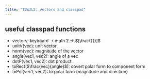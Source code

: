 ```yaml
---
title: "T2W3L2: vectors and classpad"
---
```


## useful classpad functions
- vectors: keyboard -> math 2 -> $[\frac{}{}]$ 
- unitV(vec): unit vector
- norm(vec): magnitude of the vector
- angle(vec1, vec2): angle of a vec
- dotP(vec1, vec2): dot product
- toRect($\frac{vec}{angle}$): covert polar form to component form
- toPol(vec1, vec2): to polar form (magnitude and direction) 